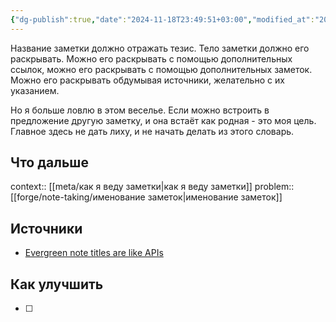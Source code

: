 ```yaml
---
{"dg-publish":true,"date":"2024-11-18T23:49:51+03:00","modified_at":"2024-12-06T16:41:30+03:00","tags":["status/completed","review/done","topic/notes"],"permalink":"/forge/note-taking/тезис в качестве заголовка заметки/","dgPassFrontmatter":true}
---
```



Название заметки должно отражать тезис. Тело заметки должно его раскрывать. Можно его раскрывать с помощью дополнительных ссылок, можно его раскрывать с помощью дополнительных заметок. Можно его раскрывать обдумывая источники, желательно с их указанием.

Но я больше ловлю в этом веселье. Если можно встроить в предложение другую заметку, и она встаёт как родная - это моя цель. Главное здесь не дать лиху, и не начать делать из этого словарь.

## Что дальше



context:: [[meta/как я веду заметки|как я веду заметки]]
problem:: [[forge/note-taking/именование заметок|именование заметок]]

## Источники




- [Evergreen note titles are like APIs](https://notes.andymatuschak.org/z3XP5GRmd9z1D2qCE7pxUvbeSVeQuMiqz9x1C)


## Как улучшить

- [ ] 
